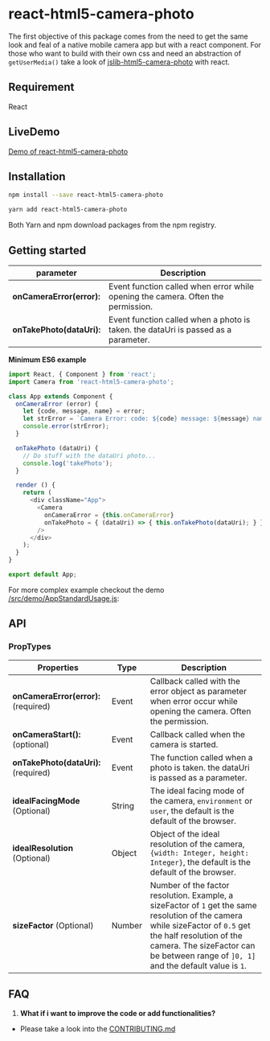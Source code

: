 # react-html5-camera-photo

The first objective of this package comes from the need to get the same look and feal of a native mobile camera app but with a react component.
For those who want to build with their own css and need an abstraction of `getUserMedia()` take a look of [jslib-html5-camera-photo](https://github.com/mabelanger/jslib-html5-camera-photo) with react.

## Requirement
React

## LiveDemo
[Demo of react-html5-camera-photo](https://mabelanger.github.io/react-html5-camera-photo/)

## Installation

```bash
npm install --save react-html5-camera-photo
```

```bash
yarn add react-html5-camera-photo
```

Both Yarn and npm download packages from the npm registry.

## Getting started

parameter | Description
--- | ---
**onCameraError(error):** | Event function called when error while opening the camera. Often the permission.
**onTakePhoto(dataUri):** | Event function called when a photo is taken. the dataUri is passed as a parameter.


**Minimum ES6 example**
```js
import React, { Component } from 'react';
import Camera from 'react-html5-camera-photo';

class App extends Component {
  onCameraError (error) {
    let {code, message, name} = error;
    let strError = `Camera Error: code: ${code} message: ${message} name: ${name}`;
    console.error(strError);
  }

  onTakePhoto (dataUri) {
    // Do stuff with the dataUri photo...
    console.log('takePhoto');
  }

  render () {
    return (
      <div className="App">
        <Camera
          onCameraError = {this.onCameraError}
          onTakePhoto = { (dataUri) => { this.onTakePhoto(dataUri); } }
        />
      </div>
    );
  }
}

export default App;
```

For more complex example checkout the demo [/src/demo/AppStandardUsage.js](./src/demo/AppStandardUsage.js):

## API

### PropTypes
Properties | Type | Description
--- | --- | ---
**onCameraError(error):** (required) | Event | Callback called with the error object as parameter when error occur while opening the camera. Often the permission.
**onCameraStart():** (optional) | Event | Callback called when the camera is started.
**onTakePhoto(dataUri):** (required) | Event | The function called when a photo is taken. the dataUri is passed as a parameter.
**idealFacingMode** (Optional) | String | The ideal facing mode of the camera, `environment` or `user`, the default is the default of the browser.
**idealResolution** (Optional) | Object | Object of the ideal resolution of the camera, `{width: Integer, height: Integer}`, the default is the default of the browser.
**sizeFactor** (Optional) | Number | Number of the factor resolution. Example, a sizeFactor of `1` get the same resolution of the camera while sizeFactor of `0.5` get the half resolution of the camera. The sizeFactor can be between range of `]0, 1]` and the default value is `1`.

## FAQ
1. <b>What if i want to improve the code or add functionalities?</b>
  * Please take a look into the [CONTRIBUTING.md](CONTRIBUTING.md)
